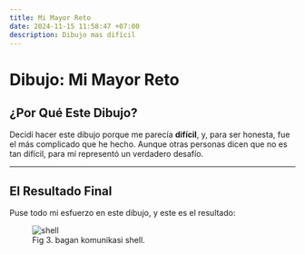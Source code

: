 ```yaml
---
title: Mi Mayor Reto
date: 2024-11-15 11:58:47 +07:00
description: Dibujo mas difícil
---
```

# **Dibujo: Mi Mayor Reto**

## **¿Por Qué Este Dibujo?**

Decidí hacer este dibujo porque me parecía **difícil**, y, para ser honesta, fue el más complicado que he hecho. Aunque otras personas dicen que no es tan difícil, para mí representó un verdadero desafío.

---

## **El Resultado Final**

Puse todo mi esfuerzo en este dibujo, y este es el resultado:

<figure>
<img src="/4/1.jpg" alt="shell">
<figcaption>Fig 3. bagan komunikasi shell.</figcaption>
</figure>

